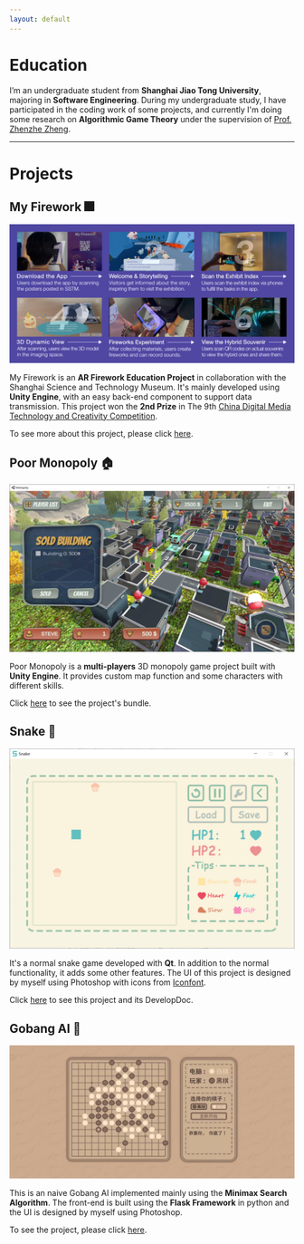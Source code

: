 ```yaml
---
layout: default
---
```


# Education

I’m an undergraduate student from **Shanghai Jiao Tong University**, majoring in **Software Engineering**. During my undergraduate study, I have participated in the coding work of some projects, and currently I'm doing some research on **Algorithmic Game Theory** under the supervision of [Prof. Zhenzhe Zheng](https://zhengzhenzhe220.github.io/).

---

# Projects

## My Firework 🎆

![](./assets/img/firework.jpg)

My Firework is an **AR Firework Education Project** in collaboration with the Shanghai Science and Technology Museum. It's mainly developed using **Unity Engine**, with an easy back-end component to support data transmission. This project won the **2nd Prize** in The 9th [China Digital Media Technology and Creativity Competition](http://mit.caai.cn/).



To see more about this project, please click [here](https://www.echoyixiao.cn/mySite/MyFirewroks/index.html).



## Poor Monopoly 🏠

![](./assets/img/monopoly.png)

Poor Monopoly is a **multi-players** 3D monopoly game project built with **Unity Engine**. It provides custom map function and some characters with different skills.



Click [here](https://github.com/Edersnow/SJTU_2019SE_Courses/tree/master/PPSE(Principles%20and%20Practice%20of%20Software%20Engineering)) to see the project's bundle.



## Snake 🐍

![](./assets/img/snake.png)

It's a normal snake game developed with **Qt**. In addition to the normal functionality, it adds some other features. The UI of this project is designed by myself using Photoshop with icons from [Iconfont](https://www.iconfont.cn/).



Click [here](https://github.com/Edersnow/SJTU_2019SE_Courses/tree/master/SEP(Software%20Engineering%20Practice)/proj1) to see this project and its DevelopDoc.



## Gobang AI 🎲

![](./assets/img/gobang.jpeg)

This is an naive Gobang AI implemented mainly using the **Minimax Search Algorithm**. The front-end is built using the **Flask Framework** in python and the UI is designed by myself using Photoshop.



To see the project, please click [here](https://github.com/Edersnow/Gobang).









